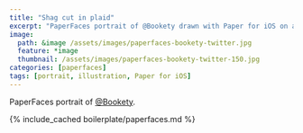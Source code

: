 ```yaml
---
title: "Shag cut in plaid"
excerpt: "PaperFaces portrait of @Bookety drawn with Paper for iOS on an iPad."
image: 
  path: &image /assets/images/paperfaces-bookety-twitter.jpg 
  feature: *image
  thumbnail: /assets/images/paperfaces-bookety-twitter-150.jpg
categories: [paperfaces]
tags: [portrait, illustration, Paper for iOS]
---
```


PaperFaces portrait of [@Bookety](https://twitter.com/Bookety).

{% include_cached boilerplate/paperfaces.md %}
